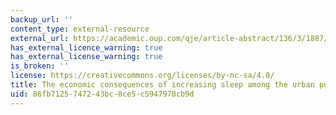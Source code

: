 ```yaml
---
backup_url: ''
content_type: external-resource
external_url: https://academic.oup.com/qje/article-abstract/136/3/1887/6217436?redirectedFrom=fulltext
has_external_licence_warning: true
has_external_license_warning: true
is_broken: ''
license: https://creativecommons.org/licenses/by-nc-sa/4.0/
title: The economic consequences of increasing sleep among the urban poor
uid: 86fb7125-7472-43bc-8ce5-c5947978cb9d
---
```


